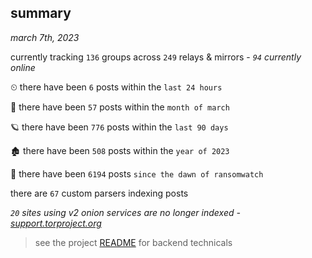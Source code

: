 
## summary
_march 7th, 2023_

currently tracking `136` groups across `249` relays & mirrors - _`94` currently online_

⏲ there have been `6` posts within the `last 24 hours`

🦈 there have been `57` posts within the `month of march`

🪐 there have been `776` posts within the `last 90 days`

🏚 there have been `508` posts within the `year of 2023`

🦕 there have been `6194` posts `since the dawn of ransomwatch`

there are `67` custom parsers indexing posts

_`20` sites using v2 onion services are no longer indexed - [support.torproject.org](https://support.torproject.org/onionservices/v2-deprecation/)_

> see the project [README](https://github.com/joshhighet/ransomwatch#ransomwatch--) for backend technicals
